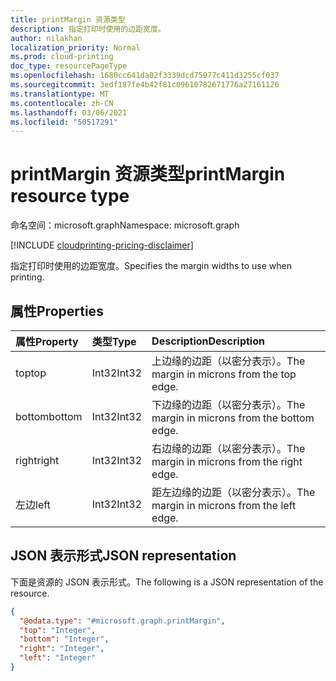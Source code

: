 ```yaml
---
title: printMargin 资源类型
description: 指定打印时使用的边距宽度。
author: nilakhan
localization_priority: Normal
ms.prod: cloud-printing
doc_type: resourcePageType
ms.openlocfilehash: 1680cc641da02f3339dcd75977c411d3255cf037
ms.sourcegitcommit: 3edf187fe4b42f81c09610782671776a27161126
ms.translationtype: MT
ms.contentlocale: zh-CN
ms.lasthandoff: 03/06/2021
ms.locfileid: "50517291"
---
```

# <a name="printmargin-resource-type"></a><span data-ttu-id="84667-103">printMargin 资源类型</span><span class="sxs-lookup"><span data-stu-id="84667-103">printMargin resource type</span></span>

<span data-ttu-id="84667-104">命名空间：microsoft.graph</span><span class="sxs-lookup"><span data-stu-id="84667-104">Namespace: microsoft.graph</span></span>

[!INCLUDE [cloudprinting-pricing-disclaimer](../../includes/cloudprinting-pricing-disclaimer.md)]

<span data-ttu-id="84667-105">指定打印时使用的边距宽度。</span><span class="sxs-lookup"><span data-stu-id="84667-105">Specifies the margin widths to use when printing.</span></span>

## <a name="properties"></a><span data-ttu-id="84667-106">属性</span><span class="sxs-lookup"><span data-stu-id="84667-106">Properties</span></span>
|<span data-ttu-id="84667-107">属性</span><span class="sxs-lookup"><span data-stu-id="84667-107">Property</span></span>|<span data-ttu-id="84667-108">类型</span><span class="sxs-lookup"><span data-stu-id="84667-108">Type</span></span>|<span data-ttu-id="84667-109">Description</span><span class="sxs-lookup"><span data-stu-id="84667-109">Description</span></span>|
|:---|:---|:---|
|<span data-ttu-id="84667-110">top</span><span class="sxs-lookup"><span data-stu-id="84667-110">top</span></span>|<span data-ttu-id="84667-111">Int32</span><span class="sxs-lookup"><span data-stu-id="84667-111">Int32</span></span>|<span data-ttu-id="84667-112">上边缘的边距（以密分表示）。</span><span class="sxs-lookup"><span data-stu-id="84667-112">The margin in microns from the top edge.</span></span>|
|<span data-ttu-id="84667-113">bottom</span><span class="sxs-lookup"><span data-stu-id="84667-113">bottom</span></span>|<span data-ttu-id="84667-114">Int32</span><span class="sxs-lookup"><span data-stu-id="84667-114">Int32</span></span>|<span data-ttu-id="84667-115">下边缘的边距（以密分表示）。</span><span class="sxs-lookup"><span data-stu-id="84667-115">The margin in microns from the bottom edge.</span></span>|
|<span data-ttu-id="84667-116">right</span><span class="sxs-lookup"><span data-stu-id="84667-116">right</span></span>|<span data-ttu-id="84667-117">Int32</span><span class="sxs-lookup"><span data-stu-id="84667-117">Int32</span></span>|<span data-ttu-id="84667-118">右边缘的边距（以密分表示）。</span><span class="sxs-lookup"><span data-stu-id="84667-118">The margin in microns from the right edge.</span></span>|
|<span data-ttu-id="84667-119">左边</span><span class="sxs-lookup"><span data-stu-id="84667-119">left</span></span>|<span data-ttu-id="84667-120">Int32</span><span class="sxs-lookup"><span data-stu-id="84667-120">Int32</span></span>|<span data-ttu-id="84667-121">距左边缘的边距（以密分表示）。</span><span class="sxs-lookup"><span data-stu-id="84667-121">The margin in microns from the left edge.</span></span>|

## <a name="json-representation"></a><span data-ttu-id="84667-122">JSON 表示形式</span><span class="sxs-lookup"><span data-stu-id="84667-122">JSON representation</span></span>
<span data-ttu-id="84667-123">下面是资源的 JSON 表示形式。</span><span class="sxs-lookup"><span data-stu-id="84667-123">The following is a JSON representation of the resource.</span></span>
<!-- {
  "blockType": "resource",
  "@odata.type": "microsoft.graph.printMargin"
}
-->
``` json
{
  "@odata.type": "#microsoft.graph.printMargin",
  "top": "Integer",
  "bottom": "Integer",
  "right": "Integer",
  "left": "Integer"
}
```

